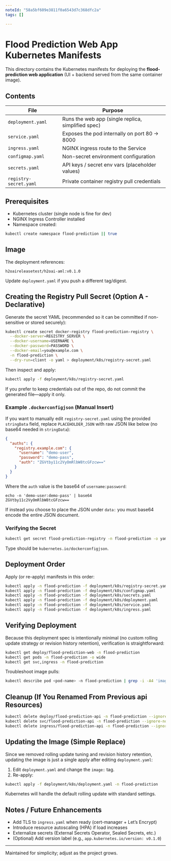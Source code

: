 ```yaml
---
noteId: "58a5bf609e3811f0a6543d7c368dfc2a"
tags: []

---
```


# Flood Prediction Web App Kubernetes Manifests

This directory contains the Kubernetes manifests for deploying the **flood-prediction web application** (UI + backend served from the same container image).

## Contents

| File | Purpose |
|------|---------|
| `deployment.yaml` | Runs the web app (single replica, simplified spec) |
| `service.yaml` | Exposes the pod internally on port 80 -> 8000 |
| `ingress.yaml` | NGINX ingress route to the Service |
| `configmap.yaml` | Non-secret environment configuration |
| `secrets.yaml` | API keys / secret env vars (placeholder values) |
| `registry-secret.yaml` | Private container registry pull credentials |

## Prerequisites

- Kubernetes cluster (single node is fine for dev)
- NGINX Ingress Controller installed
- Namespace created:

```bash
kubectl create namespace flood-prediction || true
```

## Image

The deployment references:
```
h2oaireleasetest/h2oai-aml:v0.1.0
```
Update `deployment.yaml` if you push a different tag/digest.

## Creating the Registry Pull Secret (Option A - Declarative)

Generate the secret YAML (recommended so it can be committed if non-sensitive or stored securely):

```bash
kubectl create secret docker-registry flood-prediction-registry \
  --docker-server=REGISTRY_SERVER \
  --docker-username=USERNAME \
  --docker-password=PASSWORD \
  --docker-email=you@example.com \
  -n flood-prediction \
  --dry-run=client -o yaml > deployment/k8s/registry-secret.yaml
```

Then inspect and apply:
```bash
kubectl apply -f deployment/k8s/registry-secret.yaml
```

If you prefer to keep credentials out of the repo, do not commit the generated file—apply it only.

### Example `.dockerconfigjson` (Manual Insert)

If you want to manually edit `registry-secret.yaml` using the provided `stringData` field, replace `PLACEHOLDER_JSON` with raw JSON like below (no base64 needed in `stringData`):

```json
{
  "auths": {
    "registry.example.com": {
      "username": "demo-user",
      "password": "demo-pass",
      "auth": "ZGVtby11c2VyOmRlbW8tcGFzcw=="
    }
  }
}
```

Where the `auth` value is the base64 of `username:password`:
```
echo -n 'demo-user:demo-pass' | base64
ZGVtby11c2VyOmRlbW8tcGFzcw==
```

If instead you choose to place the JSON under `data:` you must base64 encode the entire JSON document.

### Verifying the Secret

```bash
kubectl get secret flood-prediction-registry -n flood-prediction -o yaml | grep -E 'type:|.dockerconfigjson'
```
Type should be `kubernetes.io/dockerconfigjson`.

## Deployment Order

Apply (or re-apply) manifests in this order:

```bash
kubectl apply -n flood-prediction -f deployment/k8s/registry-secret.yaml
kubectl apply -n flood-prediction -f deployment/k8s/configmap.yaml
kubectl apply -n flood-prediction -f deployment/k8s/secrets.yaml
kubectl apply -n flood-prediction -f deployment/k8s/deployment.yaml
kubectl apply -n flood-prediction -f deployment/k8s/service.yaml
kubectl apply -n flood-prediction -f deployment/k8s/ingress.yaml
```

## Verifying Deployment

Because this deployment spec is intentionally minimal (no custom rolling update strategy or revision history retention), verification is straightforward:

```bash
kubectl get deploy/flood-prediction-web -n flood-prediction
kubectl get pods -n flood-prediction -o wide
kubectl get svc,ingress -n flood-prediction
```

Troubleshoot image pulls:
```bash
kubectl describe pod <pod-name> -n flood-prediction | grep -i -A4 'image'
```

## Cleanup (If You Renamed From Previous api Resources)

```bash
kubectl delete deploy/flood-prediction-api -n flood-prediction --ignore-not-found
kubectl delete svc/flood-prediction-api -n flood-prediction --ignore-not-found
kubectl delete ingress/flood-prediction-api -n flood-prediction --ignore-not-found
```

## Updating the Image (Simple Replace)

Since we removed rolling update tuning and revision history retention, updating the image is just a single apply after editing `deployment.yaml`:

1. Edit `deployment.yaml` and change the `image:` tag.
2. Re-apply:
```bash
kubectl apply -f deployment/k8s/deployment.yaml -n flood-prediction
```

Kubernetes will handle the default rolling update with standard settings.

## Notes / Future Enhancements

- Add TLS to `ingress.yaml` when ready (cert-manager + Let’s Encrypt)
- Introduce resource autoscaling (HPA) if load increases
- Externalize secrets (External Secrets Operator, Sealed Secrets, etc.)
- (Optional) Add version label (e.g., `app.kubernetes.io/version: v0.1.0`)

---
Maintained for simplicity; adjust as the project grows.
